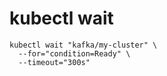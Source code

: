 # kubectl wait

```shell
kubectl wait "kafka/my-cluster" \
  --for="condition=Ready" \
  --timeout="300s"
```
